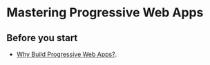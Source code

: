 # Mastering Progressive Web Apps

## Before you start

- [Why Build Progressive Web Apps?](https://www.youtube.com/watch?v=1QILz1lAzWY).
